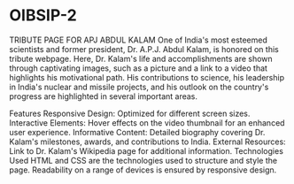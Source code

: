 # OIBSIP-2

 TRIBUTE PAGE FOR APJ ABDUL KALAM
One of India's most esteemed scientists and former president, Dr. A.P.J. Abdul Kalam, is honored on this tribute webpage. Here, Dr. Kalam's life and accomplishments are shown through captivating images, such as a picture and a link to a video that highlights his motivational path. His contributions to science, his leadership in India's nuclear and missile projects, and his outlook on the country's progress are highlighted in several important areas.

Features
              Responsive Design: Optimized for different screen sizes.
              Interactive Elements: Hover effects on the video thumbnail for an enhanced user experience.
              Informative Content: Detailed biography covering Dr. Kalam's milestones, awards, and contributions to India.
              External Resources: Link to Dr. Kalam's Wikipedia page for additional information.
Technologies Used
             HTML and CSS are the technologies used to structure and style the page.
             Readability on a range of devices is ensured by responsive design.
